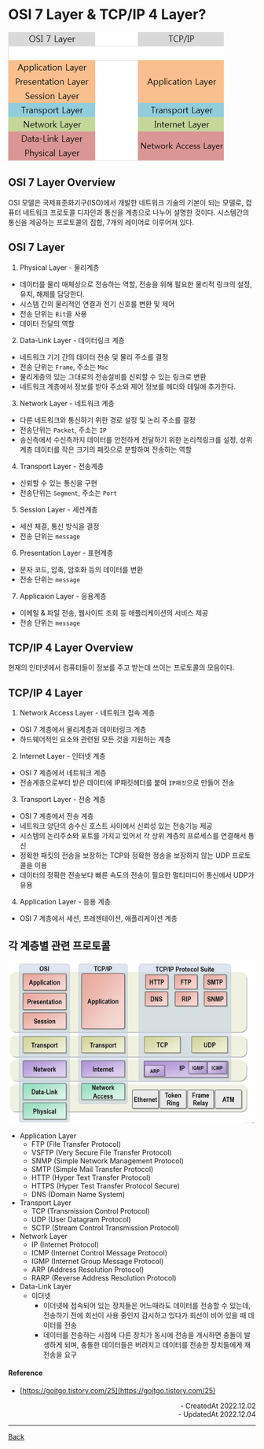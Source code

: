 # OSI 7 Layer & TCP/IP 4 Layer?

![img](./../images/osi7_tcpip.png)

## OSI 7 Layer Overview

OSI 모델은 국제표준화기구(ISO)에서 개발한 네트워크 기술의 기본이 되는 모델로, 컴퓨터 네트워크 프로토콜 디자인과 통신을 계층으로 나누어 설명한 것이다. 시스템간의 통신을 제공하는 프로토콜의 집합, 7개의 레이어로 이루어져 있다.

## OSI 7 Layer

1. Physical Layer - 물리계층

- 데이터를 물리 매체상으로 전송하는 역할, 전송을 위해 필요한 물리적 링크의 설정, 유지, 해제를 담당한다.
- 시스템 간의 물리적인 연결과 전기 신호를 변환 및 제어
- 전송 단위는 `Bit`을 사용
- 데이터 전달의 역할

2. Data-Link Layer - 데이터링크 계층

- 네트워크 기기 간의 데이터 전송 및 물리 주소를 결정
- 전송 단위는 `Frame`, 주소는 `Mac`
- 물리게층의 있는 그대로의 전송설비를 신뢰할 수 있는 링크로 변환
- 네트워크 계층에서 정보를 받아 주소와 제어 정보를 헤더와 테일에 추가한다.

3. Network Layer - 네트워크 계층

- 다른 네트워크와 통신하기 위한 경로 설정 및 논리 주소를 결정
- 전송단위는 `Packet`, 주소는 `IP`
- 송신측에서 수신측까지 데이터를 안전하게 전달하기 위한 논리적링크를 설정, 상위계층 데이터를 작은 크기의 패킷으로 분할하여 전송하는 역할

4. Transport Layer - 전송계층

- 신뢰할 수 있는 통신을 구현
- 전송단위는 `Segment`, 주소는 `Port`

5. Session Layer - 세션계층

- 세션 체결, 통신 방식을 결정
- 전송 단위는 `message`

6. Presentation Layer - 표현계층

- 문자 코드, 압축, 암호화 등의 데이터를 변환
- 전송 단위는 `message`

7. Applicaion Layer - 응용계층

- 이메일 & 파일 전송, 웹사이트 조회 등 애플리케이션의 서비스 제공
- 전송 단위는 `message`

## TCP/IP 4 Layer Overview

현재의 인터넷에서 컴퓨터들이 정보를 주고 받는데 쓰이는 프로토콜의 모음이다.

## TCP/IP 4 Layer

1. Network Access Layer - 네트워크 접속 계층

- OSI 7 계층에서 물리계층과 데이터링크 계층
- 하드웨어적인 요소와 관련된 모든 것을 지원하는 계층

2. Internet Layer - 인터넷 계층

- OSI 7 계층에서 네트워크 계층
- 전송계층으로부터 받은 데이터에 IP패킷헤더를 붙여 `IP패킷`으로 만들어 전송

3. Transport Layer - 전송 계층

- OSI 7 계층에서 전송 계층
- 네트워크 양단의 송수신 호스트 사이에서 신뢰성 있는 전송기능 제공
- 시스템의 논리주소와 포트를 가지고 있어서 각 상위 계층의 프로세스를 연결해서 통신
- 정확한 패킷의 전송을 보장하는 TCP와 정확한 정송을 보장하지 않는 UDP 프로토콜을 이용
- 데이터의 정확한 전송보다 빠른 속도의 전송이 필요한 멀티미디어 통신에서 UDP가 유용

4. Application Layer - 응용 계층

- OSI 7 계층에서 세션, 프레젠테이션, 애플리케이션 계층

## 각 계층별 관련 프로토콜

![layer](./../images/layer.jpg)

- Application Layer
  - FTP (File Transfer Protocol)
  - VSFTP (Very Secure File Transfer Protocol)
  - SNMP (Simple Network Management Protocol)
  - SMTP (Simple Mail Transfer Protocol)
  - HTTP (Hyper Text Transfer Protocol)
  - HTTPS (Hyper Test Transfer Protocol Secure)
  - DNS (Domain Name System)
- Transport Layer
  - TCP (Transmission Control Protocol)
  - UDP (User Datagram Protocol)
  - SCTP (Stream Control Transmission Protocol)
- Network Layer
  - IP (Internet Protocol)
  - ICMP (Internet Control Message Protocol)
  - IGMP (Internet Group Message Protocol)
  - ARP (Address Resolution Protocol)
  - RARP (Reverse Address Resolution Protocol)
- Data-Link Layer
  - 이더넷
    - 이더넷에 접속되어 있는 장치들은 어느때라도 데이터를 전송할 수 있는데, 전송하기 전에 회선이 사용 중인지 감시하고 있다가 회선이 비어 있을 때 데이터를 전송
    - 데이터를 전송하는 시점에 다른 장치가 동시에 전송을 개시하면 충돌이 발생하게 되며, 충돌한 데이터들은 버려지고 데이터를 전송한 장치들에게 재전송을 요구

#### Reference

- [https://goitgo.tistory.com/25](https://goitgo.tistory.com/25)

<div align="right">- CreatedAt 2022.12.02</div>
<div align="right">- UpdatedAt 2022.12.04</div>

---

[Back](./README.md)
